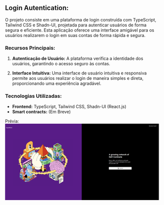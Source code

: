 ## Login Autentication:

O projeto consiste em uma plataforma de login construída com TypeScript, Tailwind CSS e Shadn-UI, projetada para autenticar usuários de forma segura e eficiente. Esta aplicação oferece uma interface amigável para os usuários realizarem o login em suas contas de forma rápida e segura.

### Recursos Principais:

1. **Autenticação de Usuário:** A plataforma verifica a identidade dos usuários, garantindo o acesso seguro às contas.

2. **Interface Intuitiva:** Uma interface de usuário intuitiva e responsiva permite aos usuários realizar o login de maneira simples e direta, proporcionando uma experiência agradável.

### Tecnologias Utilizadas:

- **Frontend:** TypeScript, Tailwind CSS, Shadn-UI (React.js)
- **Smart contracts:** (Em Breve)

Prévia: ![alt text](image.png)
